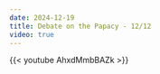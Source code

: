 ```yaml
---
date: 2024-12-19
title: Debate on the Papacy - 12/12
video: true
---
```



{{< youtube AhxdMmbBAZk >}}
